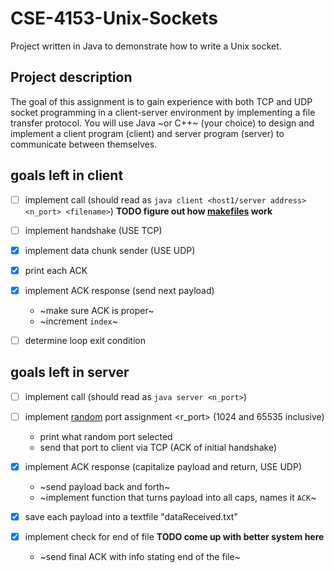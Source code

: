 # CSE-4153-Unix-Sockets
Project written in Java to demonstrate how to write a Unix socket. 

## Project description 
The  goal  of  this  assignment  is  to  gain  experience  with  both  TCP  and  UDP  socket  programming  in  a client-server environment by implementing a file transfer protocol. You will use Java ~or C++~  (your  choice)  to  design  and  implement  a  client  program  (client)  and  server  program (server) to communicate between themselves. 

## goals left in client
- [ ] implement call (should read as `java client <host1/server address> <n_port> <filename>`) **TODO figure out how [makefiles](http://www.henrywowen.com/post.php?p_id=7 "makefile intro") work**
- [ ] implement handshake (USE TCP)
- [x] implement data chunk sender (USE UDP)
- [x] print each ACK 
- [x] implement ACK response (send next payload)
    * ~make sure ACK is proper~ 
    * ~increment `index`~
- [ ] determine loop exit condition


## goals left in server
- [ ] implement call (should read as `java server <n_port>`)
- [ ] implement [random](https://www.geeksforgeeks.org/generating-random-numbers-in-java/ "random number generator") port assignment <r_port> (1024 and 65535 inclusive)
    * print what random port selected
    * send that port to client via TCP (ACK of initial handshake)
- [x] implement ACK response (capitalize payload and return, USE UDP)
    * ~send payload back and forth~
    * ~implement function that turns payload into all caps, names it `ACK`~
    
- [x] save each payload into a textfile "dataReceived.txt"
- [x] implement check for end of file **TODO come up with better system here**
   * ~send final ACK with info stating end of the file~

